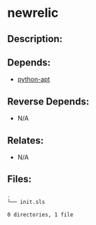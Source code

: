 # newrelic

## Description:



## Depends:

  -  [python-apt](/salt/python-apt)

## Reverse Depends:

  -  N/A

## Relates:

  -  N/A

## Files:

```bash
.
└── init.sls

0 directories, 1 file
```
